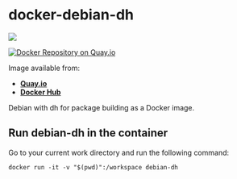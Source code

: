 # docker-debian-dh

[![](https://images.microbadger.com/badges/image/galexrt/debian-dh.svg)](https://microbadger.com/images/galexrt/debian-dh "Get your own image badge on microbadger.com")

[![Docker Repository on Quay.io](https://quay.io/repository/galexrt/debian-dh/status "Docker Repository on Quay.io")](https://quay.io/repository/galexrt/zulip)

Image available from:
* [**Quay.io**](https://quay.io/repository/galexrt/debian-dh)
* [**Docker Hub**](https://hub.docker.com/r/galexrt/debian-dh)

Debian with dh for package building as a Docker image.

## Run debian-dh in the container
Go to your current work directory and run the following command:
```
docker run -it -v "$(pwd)":/workspace debian-dh
```
